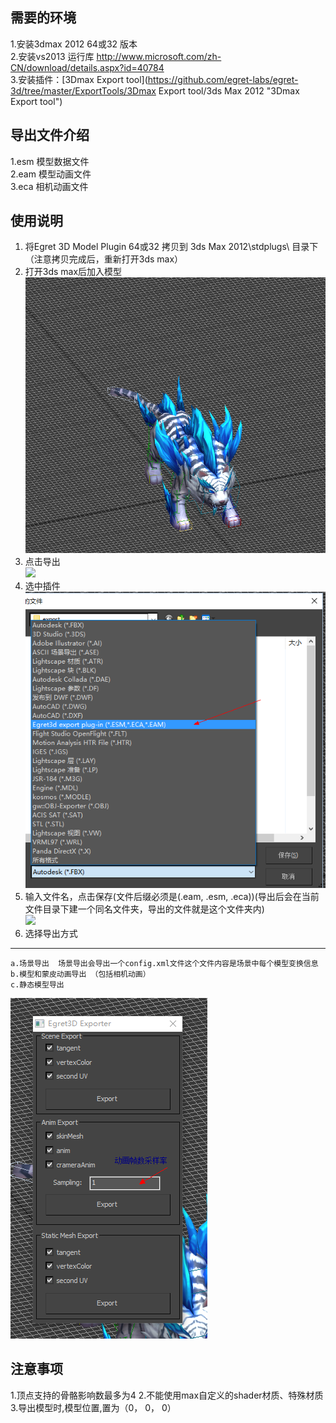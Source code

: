 ## 需要的环境 ##
1.安装3dmax 2012 64或32 版本  
2.安装vs2013 运行库 http://www.microsoft.com/zh-CN/download/details.aspx?id=40784  
3.安装插件：[3Dmax Export tool](https://github.com/egret-labs/egret-3d/tree/master/ExportTools/3Dmax Export tool/3ds Max 2012 "3Dmax Export tool")

## 导出文件介绍 ##
1.esm 模型数据文件  
2.eam 模型动画文件  
3.eca 相机动画文件  

## 使用说明 ##
1. 将Egret 3D Model Plugin 64或32 拷贝到 3ds Max 2012\stdplugs\  目录下（注意拷贝完成后，重新打开3ds max）  
2. 打开3ds max后加入模型  
![](575cd9e8abcbf.png)  
3. 点击导出  
![](575cd9e8eb8b1.png)   
4. 选中插件  
![](575cd9e8dc76d.png)   
5. 输入文件名，点击保存(文件后缀必须是(.eam, .esm, .eca))(导出后会在当前文件目录下建一个同名文件夹，导出的文件就是这个文件夹内)  
![](4.png)  
6. 选择导出方式   
----------
	a.场景导出  场景导出会导出一个config.xml文件这个文件内容是场景中每个模型变换信息
	b.模型和蒙皮动画导出 （包括相机动画）  
	c.静态模型导出   
![](575cd9e909b38.png)   

## 注意事项 ##
1.顶点支持的骨骼影响数最多为4
2.不能使用max自定义的shader材质、特殊材质
3.导出模型时,模型位置,置为（0， 0， 0）